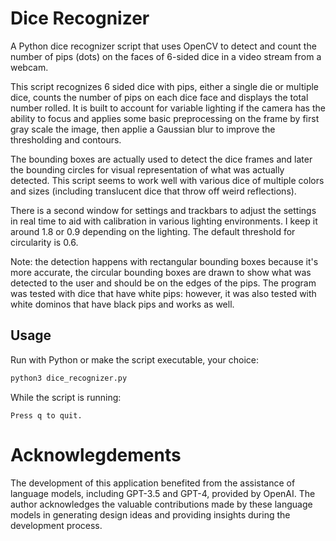 # Dice Recognizer
A Python dice recognizer script that uses OpenCV to detect and count the number
of pips (dots) on the faces of 6-sided dice in a video stream from a webcam.

This script recognizes 6 sided dice with pips, either a single die or multiple
dice, counts the number of pips on each dice face and displays the total number
rolled. It is built to account for variable lighting if the camera has the
ability to focus and applies some basic preprocessing on the frame by first
gray scale the image, then applie a Gaussian blur to improve the thresholding
and contours.

The bounding boxes are actually used to detect the dice frames and later the
bounding circles for visual representation of what was actually detected. This
script seems to work well with various dice of multiple colors and sizes
(including translucent dice that throw off weird reflections).

There is a second window for settings and trackbars to adjust the settings in
real time to aid with calibration in various lighting environments. I keep it
around 1.8 or 0.9 depending on the lighting. The default threshold for
circularity is 0.6.

Note: the detection happens with rectangular bounding boxes because it's more
accurate, the circular bounding boxes are drawn to show what was detected to
the user and should be on the edges of the pips. The program was tested with
dice that have white pips: however, it was also tested with white dominos that
have black pips and works as well.

## Usage

Run with Python or make the script executable, your choice:

```python
python3 dice_recognizer.py
```

While the script is running:

```
Press q to quit.
```

# Acknowlegdements

The development of this application benefited from the assistance of language
models, including GPT-3.5 and GPT-4, provided by OpenAI. The author
acknowledges the valuable contributions made by these language models in
generating design ideas and providing insights during the development process.
